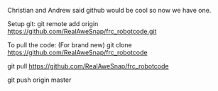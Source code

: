Christian and Andrew said github would be cool so now we have one.

Setup git:
git remote add origin https://github.com/RealAweSnap/frc_robotcode.git

To pull the code: (For brand new)
git clone https://github.com/RealAweSnap/frc_robotcode

git pull https://github.com/RealAweSnap/frc_robotcode

git push origin master

